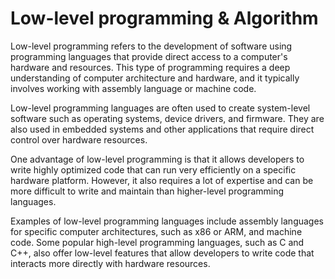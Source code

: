 
# Low-level programming & Algorithm

Low-level programming refers to the development of software using programming languages that provide direct access to a computer's hardware and resources. This type of programming requires a deep understanding of computer architecture and hardware, and it typically involves working with assembly language or machine code.

Low-level programming languages are often used to create system-level software such as operating systems, device drivers, and firmware. They are also used in embedded systems and other applications that require direct control over hardware resources.

One advantage of low-level programming is that it allows developers to write highly optimized code that can run very efficiently on a specific hardware platform. However, it also requires a lot of expertise and can be more difficult to write and maintain than higher-level programming languages.

Examples of low-level programming languages include assembly languages for specific computer architectures, such as x86 or ARM, and machine code. Some popular high-level programming languages, such as C and C++, also offer low-level features that allow developers to write code that interacts more directly with hardware resources.

